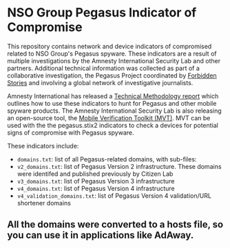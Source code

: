 # NSO Group Pegasus Indicator of Compromise

This repository contains network and device indicators of compromised related to NSO Group's Pegasus spyware. These indicators are a result of multiple investigations by the Amnesty International Security Lab and other partners. Additional technical information was collected as part of a collaborative investigation, the Pegasus Project coordinated by [Forbidden Stories](https://forbiddenstories.org/) and involving a global network of investigative journalists.

Amnesty International has released a [Technical Methodology report](https://www.amnesty.org/en/latest/research/2021/07/forensic-methodology-report-how-to-catch-nso-groups-pegasus/) which outlines how to use these indicators to hunt for Pegasus and other mobile spyware products. The Amnesty International Security Lab is also releasing an open-source tool, the [Mobile Verification Toolkit (MVT)](https://github.com/mvt-project/mvt). MVT can be used with the the pegasus.stix2 indicators to check a devices for potential signs of compromise with Pegasus spyware.

These indicators include:
* `domains.txt`: list of all Pegasus-related domains, with sub-files:
* `v2_domains.txt`: list of Pegasus Version 2 infrastructure. These domains were identifed and published previously by Citizen Lab
* `v3_domains.txt`: list of Pegasus Version 3 infrastructure
* `v4_domains.txt`: list of Pegasus Version 4 infrastructure
* `v4_validation_domains.txt`: list of Pegasus Version 4 validation/URL shortener domains

## All the domains were converted to a hosts file, so you can use it in applications like AdAway.
